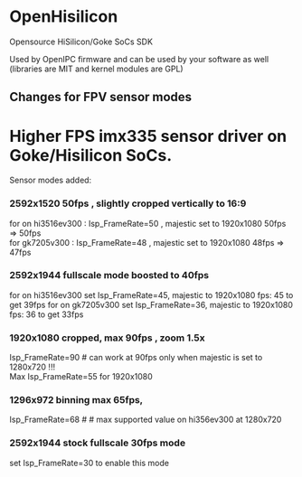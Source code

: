 # OpenHisilicon

Opensource HiSilicon/Goke SoCs SDK

Used by OpenIPC firmware and can be used by your software as well (libraries are MIT and kernel modules are GPL)

## Changes for FPV sensor modes 

# Higher FPS imx335 sensor driver on Goke/Hisilicon SoCs.
Sensor modes added:
### 2592x1520 50fps , slightly cropped vertically to 16:9
for on hi3516ev300  : Isp_FrameRate=50 , majestic  set to 1920x1080 50fps =>  50fps  
for gk7205v300 : Isp_FrameRate=48 , majestic  set to 1920x1080 48fps =>  47fps 

### 2592x1944 fullscale mode boosted to 40fps
for on hi3516ev300 set Isp_FrameRate=45, majestic to 1920x1080 fps: 45 to get 39fps
for on gk7205v300 set Isp_FrameRate=36, majestic to 1920x1080 fps: 36 to get 33fps

### 1920x1080 cropped, max 90fps , zoom 1.5x
Isp_FrameRate=90 # can work at 90fps only when majestic is set to 1280x720 !!!  
Max Isp_FrameRate=55 for 1920x1080 

### 1296x972 binning max 65fps, 
Isp_FrameRate=68 #  # max supported value on hi356ev300 at 1280x720

### 2592x1944 stock fullscale 30fps mode 
set Isp_FrameRate=30 to enable this mode
